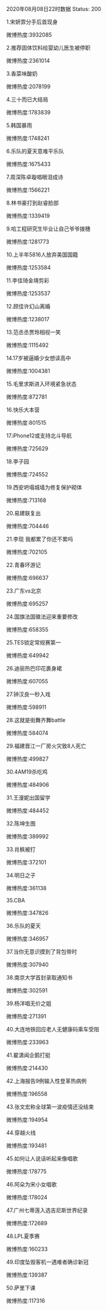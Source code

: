 2020年08月08日22时数据
Status: 200

1.宋妍霏分手后首现身

微博热度:3932085

2.推荐固体饮料给婴幼儿医生被停职

微博热度:2361014

3.香菜味酸奶

微博热度:2078199

4.三十而已大结局

微博热度:1783839

5.韩国暴雨

微博热度:1748241

6.乐队的夏天意难平乐队

微博热度:1675433

7.周深陈卓璇唱眼泪成诗

微博热度:1566221

8.林书豪打到赵睿脸部

微博热度:1339419

9.哈工程研究生毕业让自己爷爷拨穗

微博热度:1281773

10.上半年5816人放弃美国国籍

微博热度:1253584

11.李佳琦金靖剪彩

微博热度:1253537

12.顾佳许幻山离婚

微博热度:1238017

13.范丞丞贾玲相视一笑

微博热度:1115492

14.17岁被逼婚少女想读高中

微博热度:1004381

15.毛里求斯进入环境紧急状态

微博热度:872781

16.快乐大本营

微博热度:801515

17.iPhone12或支持北斗导航

微博热度:725629

18.李子园

微博热度:724552

19.西安坍塌城墙为修复保护砌体

微博热度:713168

20.易建联复出

微博热度:704446

21.李现 我都累了你还不累吗

微博热度:702105

22.青春环游记

微博热度:696637

23.广东vs北京

微博热度:695257

24.国旗法国徽法迎来重要修改

微博热度:658355

25.TES锁定常规赛第一

微博热度:649942

26.迪丽热巴印花裹身裙

微博热度:607055

27.钟汉良一秒入戏

微博热度:598911

28.这就是街舞齐舞battle

微博热度:584074

29.福建晋江一厂房火灾致8人死亡

微博热度:499827

30.4AM19杀吃鸡

微博热度:484906

31.王漫妮出国留学

微博热度:484452

32.陈坤生图

微博热度:389992

33.肖枫被打

微博热度:372101

34.明日之子

微博热度:361138

35.CBA

微博热度:347826

36.乐队的夏天

微博热度:346957

37.当你无意识摸到了背包带时

微博热度:307940

38.南京大学首封录取通知书

微博热度:302591

39.杨洋唱无价之姐

微博热度:271391

40.大连地铁回应老人无健康码乘车受阻

微博热度:233963

41.翟潇闻企鹅打挺

微博热度:214430

42.上海报告9例输入性登革热病例

微博热度:196558

43.张文宏称全球第一波疫情还没结束

微博热度:194954

44.穿越火线

微博热度:193481

45.如何让人说话听起来像唱歌

微博热度:178775

46.阿朵为宋小女唱歌

微博热度:178024

47.广州七蒂莲入选吉尼斯世界纪录

微博热度:172689

48.LPL夏季赛

微博热度:160233

49.印度坠毁客机一遇难者确诊新冠

微博热度:139387

50.萨里下课

微博热度:117316

